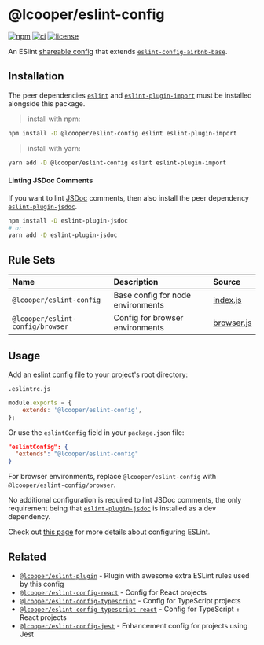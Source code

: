 # @lcooper/eslint-config

[![npm][npm-badge]][npm-link]
[![ci][ci-badge]][ci-link]
[![license][license-badge]][license-link]

An ESlint [shareable config](https://eslint.org/docs/developer-guide/shareable-configs) that extends [`eslint-config-airbnb-base`](https://www.npmjs.com/package/eslint-config-airbnb-base).

## Installation

The peer dependencies [`eslint`](https://www.npmjs.com/package/eslint) and [`eslint-plugin-import`](https://www.npmjs.com/package/eslint-plugin-import) must be installed alongside this package.

> install with npm:
```bash
npm install -D @lcooper/eslint-config eslint eslint-plugin-import
```

> install with yarn:
```bash
yarn add -D @lcooper/eslint-config eslint eslint-plugin-import
```

#### Linting JSDoc Comments

If you want to lint [JSDoc](https://jsdoc.app) comments, then also install the peer dependency [`eslint-plugin-jsdoc`](https://www.npmjs.com/package/eslint-plugin-jsdoc).

```bash
npm install -D eslint-plugin-jsdoc
# or
yarn add -D eslint-plugin-jsdoc
```

## Rule Sets

| Name                             | Description                         | Source                   |
|:---------------------------------|:------------------------------------|:-------------------------|
| `@lcooper/eslint-config`         | Base config for node environments   | [index.js](index.js)     |
| `@lcooper/eslint-config/browser` | Config for browser environments     | [browser.js](browser.js) | 

## Usage

Add an [eslint config file](https://eslint.org/docs/user-guide/configuring/configuration-files) to your project's root directory:

`.eslintrc.js`

```javascript
module.exports = {
    extends: '@lcooper/eslint-config',
};
```

Or use the  `eslintConfig` field in your `package.json` file:

```json
"eslintConfig": {
  "extends": "@lcooper/eslint-config"
}
```

For browser environments, replace `@lcooper/eslint-config` with `@lcooper/eslint-config/browser`.

No additional configuration is required to lint JSDoc comments, the only requirement being that [`eslint-plugin-jsdoc`](https://www.npmjs.com/package/eslint-plugin-jsdoc) is installed as a dev dependency.

Check out [this page](https://eslint.org/docs/user-guide/configuring) for more details about configuring ESLint.

## Related

 * [`@lcooper/eslint-plugin`](/packages/eslint-plugin) - Plugin with awesome extra ESLint rules used by this config
 * [`@lcooper/eslint-config-react`](/packages/eslint-config-react) - Config for React projects
 * [`@lcooper/eslint-config-typescript`](/packages/eslint-config-typescript) - Config for TypeScript projects
 * [`@lcooper/eslint-config-typescript-react`](/packages/eslint-config-typescript-react) - Config for TypeScript + React projects
 * [`@lcooper/eslint-config-jest`](/packages/eslint-config-jest) - Enhancement config for projects using Jest

[npm-link]: https://www.npmjs.com/package/@lcooper/eslint-config
[npm-badge]: https://img.shields.io/npm/v/@lcooper/eslint-config?logo=npm&style=for-the-badge
[ci-link]: https://github.com/luciancooper/eslint-configs/actions/workflows/ci.yml
[ci-badge]: https://img.shields.io/github/workflow/status/luciancooper/eslint-configs/CI?logo=github&style=for-the-badge
[license-link]: LICENSE
[license-badge]: https://img.shields.io/github/license/luciancooper/eslint-configs?color=yellow&style=for-the-badge
